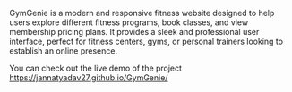 GymGenie is a modern and responsive fitness website designed to help users explore different fitness programs, book classes, and view membership pricing plans. It provides a sleek and professional user interface, perfect for fitness centers, gyms, or personal trainers looking to establish an online presence.

You can check out the live demo of the project https://jannatyadav27.github.io/GymGenie/
